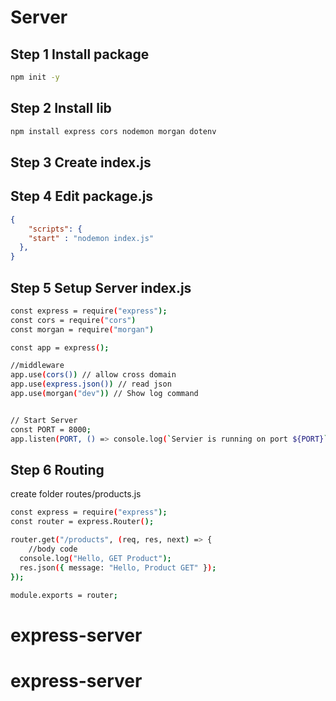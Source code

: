 # Server

## Step 1 Install package
```bash
npm init -y
```

## Step 2 Install lib
```bash
npm install express cors nodemon morgan dotenv
```

## Step 3 Create index.js

## Step 4 Edit package.js

```JSON 
{
    "scripts": {
    "start" : "nodemon index.js"
  },
}
```

## Step 5 Setup Server index.js
```bash
const express = require("express");
const cors = require("cors")
const morgan = require("morgan")

const app = express();

//middleware
app.use(cors()) // allow cross domain
app.use(express.json()) // read json
app.use(morgan("dev")) // Show log command


// Start Server
const PORT = 8000;
app.listen(PORT, () => console.log(`Servier is running on port ${PORT}`));

```
## Step 6 Routing
create folder routes/products.js
```bash
const express = require("express");
const router = express.Router();

router.get("/products", (req, res, next) => {
    //body code
  console.log("Hello, GET Product");
  res.json({ message: "Hello, Product GET" });
});

module.exports = router;

```
# express-server
# express-server
